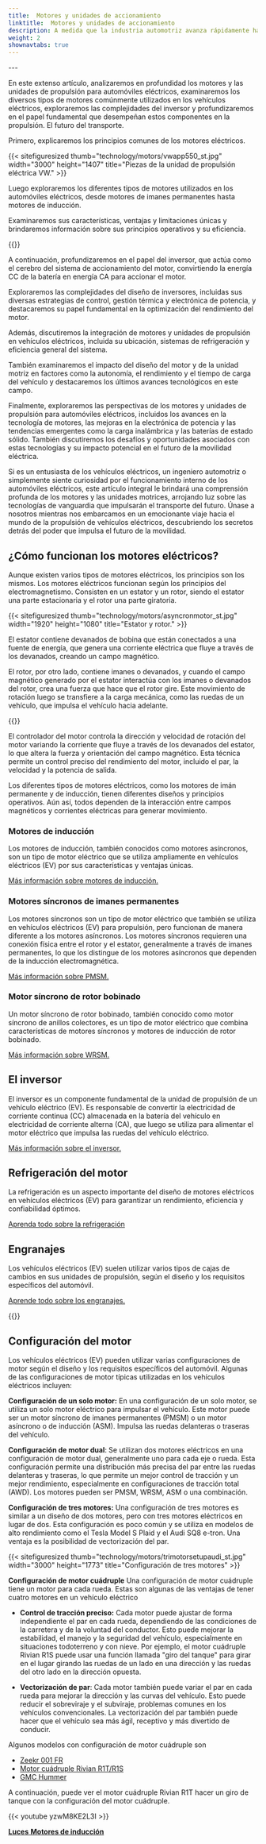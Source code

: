 ```yaml
---
title:  Motores y unidades de accionamiento
linktitle:  Motores y unidades de accionamiento
description: A medida que la industria automotriz avanza rápidamente hacia la electrificación, el corazón de los vehículos eléctricos (EV) reside en sus motores y unidades motrices. Con una amplia gama de tipos de motores e inversores complejos, comprender las complejidades de estos componentes es crucial para comprender el funcionamiento interno de los vehículos eléctricos.
weight: 2
shownavtabs: true
---
```

<!-- markdownlint-disable MD033 -->---

En este extenso artículo, analizaremos en profundidad los motores y las unidades de propulsión para automóviles eléctricos, examinaremos los diversos tipos de motores comúnmente utilizados en los vehículos eléctricos, exploraremos las complejidades del inversor y profundizaremos en el papel fundamental que desempeñan estos componentes en la propulsión. El futuro del transporte.

Primero, explicaremos los principios comunes de los motores eléctricos.

{{< sitefiguresized thumb="technology/motors/vwapp550_st.jpg" width="3000" height="1407" title="Piezas de la unidad de propulsión eléctrica VW." >}}

Luego exploraremos los diferentes tipos de motores utilizados en los automóviles eléctricos, desde motores de imanes permanentes hasta motores de inducción.

Examinaremos sus características, ventajas y limitaciones únicas y brindaremos información sobre sus principios operativos y su eficiencia.

{{<evkxdisplayaddarticle />}}

A continuación, profundizaremos en el papel del inversor, que actúa como el cerebro del sistema de accionamiento del motor, convirtiendo la energía CC de la batería en energía CA para accionar el motor.

Exploraremos las complejidades del diseño de inversores, incluidas sus diversas estrategias de control, gestión térmica y electrónica de potencia, y destacaremos su papel fundamental en la optimización del rendimiento del motor.

Además, discutiremos la integración de motores y unidades de propulsión en vehículos eléctricos, incluida su ubicación, sistemas de refrigeración y eficiencia general del sistema.

También examinaremos el impacto del diseño del motor y de la unidad motriz en factores como la autonomía, el rendimiento y el tiempo de carga del vehículo y destacaremos los últimos avances tecnológicos en este campo.

Finalmente, exploraremos las perspectivas de los motores y unidades de propulsión para automóviles eléctricos, incluidos los avances en la tecnología de motores, las mejoras en la electrónica de potencia y las tendencias emergentes como la carga inalámbrica y las baterías de estado sólido. También discutiremos los desafíos y oportunidades asociados con estas tecnologías y su impacto potencial en el futuro de la movilidad eléctrica.

Si es un entusiasta de los vehículos eléctricos, un ingeniero automotriz o simplemente siente curiosidad por el funcionamiento interno de los automóviles eléctricos, este artículo integral le brindará una comprensión profunda de los motores y las unidades motrices, arrojando luz sobre las tecnologías de vanguardia que impulsarán el transporte del futuro. Únase a nosotros mientras nos embarcamos en un emocionante viaje hacia el mundo de la propulsión de vehículos eléctricos, descubriendo los secretos detrás del poder que impulsa el futuro de la movilidad.
## ¿Cómo funcionan los motores eléctricos?

Aunque existen varios tipos de motores eléctricos, los principios son los mismos. Los motores eléctricos funcionan según los principios del electromagnetismo. Consisten en un estator y un rotor, siendo el estator una parte estacionaria y el rotor una parte giratoria.

{{< sitefiguresized thumb="technology/motors/asyncronmotor_st.jpg" width="1920" height="1080" title="Estator y rotor." >}}

El estator contiene devanados de bobina que están conectados a una fuente de energía, que genera una corriente eléctrica que fluye a través de los devanados, creando un campo magnético.

El rotor, por otro lado, contiene imanes o devanados, y cuando el campo magnético generado por el estator interactúa con los imanes o devanados del rotor, crea una fuerza que hace que el rotor gire. Este movimiento de rotación luego se transfiere a la carga mecánica, como las ruedas de un vehículo, que impulsa el vehículo hacia adelante.

{{<evkxdisplayaddarticle />}}

El controlador del motor controla la dirección y velocidad de rotación del motor variando la corriente que fluye a través de los devanados del estator, lo que altera la fuerza y orientación del campo magnético. Esta técnica permite un control preciso del rendimiento del motor, incluido el par, la velocidad y la potencia de salida.

Los diferentes tipos de motores eléctricos, como los motores de imán permanente y de inducción, tienen diferentes diseños y principios operativos. Aún así, todos dependen de la interacción entre campos magnéticos y corrientes eléctricas para generar movimiento.

### Motores de inducción

Los motores de inducción, también conocidos como motores asíncronos, son un tipo de motor eléctrico que se utiliza ampliamente en vehículos eléctricos (EV) por sus características y ventajas únicas.

[Más información sobre motores de inducción.](asm)

### Motores síncronos de imanes permanentes

Los motores síncronos son un tipo de motor eléctrico que también se utiliza en vehículos eléctricos (EV) para propulsión, pero funcionan de manera diferente a los motores asíncronos. Los motores síncronos requieren una conexión física entre el rotor y el estator, generalmente a través de imanes permanentes, lo que los distingue de los motores asíncronos que dependen de la inducción electromagnética.

[Más información sobre PMSM.](psm)

### Motor síncrono de rotor bobinado

Un motor síncrono de rotor bobinado, también conocido como motor síncrono de anillos colectores, es un tipo de motor eléctrico que combina características de motores síncronos y motores de inducción de rotor bobinado.

[Más información sobre WRSM.](wrsm)
## El inversor

El inversor es un componente fundamental de la unidad de propulsión de un vehículo eléctrico (EV). Es responsable de convertir la electricidad de corriente continua (CC) almacenada en la batería del vehículo en electricidad de corriente alterna (CA), que luego se utiliza para alimentar el motor eléctrico que impulsa las ruedas del vehículo eléctrico.

[Más información sobre el inversor.](inverter)

## Refrigeración del motor

La refrigeración es un aspecto importante del diseño de motores eléctricos en vehículos eléctricos (EV) para garantizar un rendimiento, eficiencia y confiabilidad óptimos.

[Aprenda todo sobre la refrigeración](cooling)

## Engranajes

Los vehículos eléctricos (EV) suelen utilizar varios tipos de cajas de cambios en sus unidades de propulsión, según el diseño y los requisitos específicos del automóvil.

[Aprende todo sobre los engranajes.](gears)

{{<evkxdisplayaddarticle />}}

## Configuración del motor

Los vehículos eléctricos (EV) pueden utilizar varias configuraciones de motor según el diseño y los requisitos específicos del automóvil. Algunas de las configuraciones de motor típicas utilizadas en los vehículos eléctricos incluyen:

**Configuración de un solo motor:** En una configuración de un solo motor, se utiliza un solo motor eléctrico para impulsar el vehículo. Este motor puede ser un motor síncrono de imanes permanentes (PMSM) o un motor asíncrono o de inducción (ASM). Impulsa las ruedas delanteras o traseras del vehículo.

**Configuración de motor dual**: Se utilizan dos motores eléctricos en una configuración de motor dual, generalmente uno para cada eje o rueda. Esta configuración permite una distribución más precisa del par entre las ruedas delanteras y traseras, lo que permite un mejor control de tracción y un mejor rendimiento, especialmente en configuraciones de tracción total (AWD). Los motores pueden ser PMSM, WRSM, ASM o una combinación.

**Configuración de tres motores:** Una configuración de tres motores es similar a un diseño de dos motores, pero con tres motores eléctricos en lugar de dos. Esta configuración es poco común y se utiliza en modelos de alto rendimiento como el Tesla Model S Plaid y el Audi SQ8 e-tron. Una ventaja es la posibilidad de vectorización del par.

{{< sitefiguresized thumb="technology/motors/trimotorsetupaudi_st.jpg" width="3000" height="1773" title="Configuración de tres motores" >}}

**Configuración de motor cuádruple** Una configuración de motor cuádruple tiene un motor para cada rueda. Estas son algunas de las ventajas de tener cuatro motores en un vehículo eléctrico

- <b>Control de tracción preciso:</b> Cada motor puede ajustar de forma independiente el par en cada rueda, dependiendo de las condiciones de la carretera y de la voluntad del conductor. Esto puede mejorar la estabilidad, el manejo y la seguridad del vehículo, especialmente en situaciones todoterreno y con nieve. Por ejemplo, el motor cuádruple Rivian R1S puede usar una función llamada "giro del tanque" para girar en el lugar girando las ruedas de un lado en una dirección y las ruedas del otro lado en la dirección opuesta.

- <b>Vectorización de par</b>: Cada motor también puede variar el par en cada rueda para mejorar la dirección y las curvas del vehículo. Esto puede reducir el sobreviraje y el subviraje, problemas comunes en los vehículos convencionales. La vectorización del par también puede hacer que el vehículo sea más ágil, receptivo y más divertido de conducir.

Algunos modelos con configuración de motor cuádruple son

- [Zeekr 001 FR](/models/zeekr/001/001_fr/)
- [Motor cuádruple Rivian R1T/R1S](/models/rivian/r1/r1t_quad-motor_awd/)
- [GMC Hummer](/modelos/gmc/hummer_ev/hummer_ev_edition_1_pickup/)

A continuación, puede ver el motor cuádruple Rivian R1T hacer un giro de tanque con la configuración del motor cuádruple.

{{< youtube yzwM8KE2L3I >}}

<div class="mt-3 mb-3">
     <a href="../lights/" class="text-decoration-none text-black"><strong><i class="bi-arrow-left"></i> Luces</strong></ un>
     <a href="asm/" class="text-decoration-none text-black float-end"><strong>Motores de inducción<i class="bi-arrow-right"></i></strong></a>
</div>
